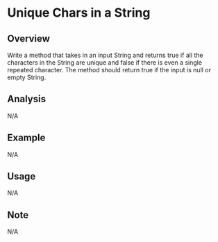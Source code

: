 # Unique Chars in a String 

Overview
---
Write a method that takes in an input String and returns true if all the 
characters in the String are unique and false if there is even a single 
repeated character. The method should return true if the input is null 
or empty String.

Analysis
---
N/A

Example
---
N/A

Usage
---
N/A

Note
---
N/A
